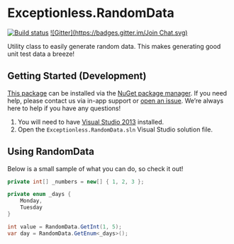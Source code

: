 # Exceptionless.RandomData
[![Build status](https://ci.appveyor.com/api/projects/status/jiw0i4c33c70ofqq?svg=true)](https://ci.appveyor.com/project/Exceptionless/exceptionless-randomdata) [![Gitter](https://badges.gitter.im/Join Chat.svg)](https://gitter.im/exceptionless/Discuss)

Utility class to easily generate random data. This makes generating good unit test data a breeze!

## Getting Started (Development)

[This package](https://www.nuget.org/packages/Exceptionless.RandomData/) can be installed via the [NuGet package manager](https://docs.nuget.org/consume/Package-Manager-Dialog). If you need help, please contact us via in-app support or [open an issue](https://github.com/exceptionless/Exceptionless.RandomData/issues/new). We’re always here to help if you have any questions!

1. You will need to have [Visual Studio 2013](http://www.visualstudio.com/products/visual-studio-community-vs) installed.
2. Open the `Exceptionless.RandomData.sln` Visual Studio solution file.

## Using RandomData

Below is a small sample of what you can do, so check it out!

```csharp
private int[] _numbers = new[] { 1, 2, 3 };

private enum _days {
    Monday,
    Tuesday
}

int value = RandomData.GetInt(1, 5);
var day = RandomData.GetEnum<_days>();
```
